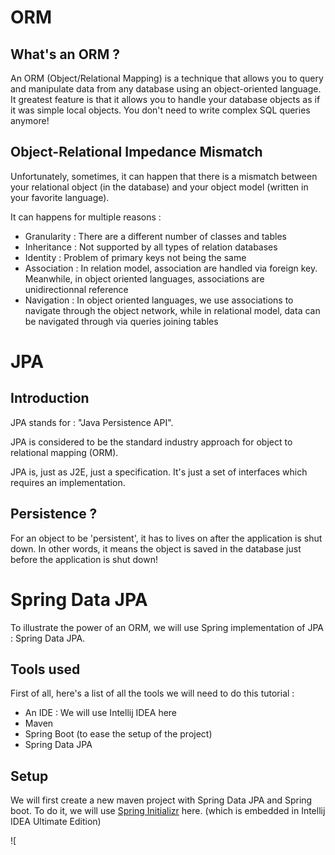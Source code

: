 # ORM
## What's an ORM ?
An ORM (Object/Relational Mapping) is a technique that allows you to query and manipulate data from any database using an object-oriented language.
It greatest feature is that it allows you to handle your database objects as if it was simple local objects. You don't need to write complex SQL queries anymore!

## Object-Relational Impedance Mismatch
Unfortunately, sometimes, it can happen that there is a mismatch between your relational object (in the database) and your object model (written in your favorite language).

It can happens for multiple reasons :
* Granularity : There are a different number of classes and tables
* Inheritance : Not supported by all types of relation databases
* Identity : Problem of primary keys not being the same
* Association : In relation model, association are handled via foreign key. Meanwhile, in object oriented languages, associations are unidirectionnal reference
* Navigation : In object oriented languages, we use associations to navigate through the object network, while in relational model, data can be navigated through via queries joining tables

# JPA

## Introduction

JPA stands for : "Java Persistence API".

JPA is considered to be the standard industry approach for object to relational mapping (ORM).

JPA is, just as J2E, just a specification. It's just a set of interfaces which requires an implementation.

## Persistence ?

For an object to be 'persistent', it has to lives on after the application is shut down. In other words, it means the object is saved in the database just before the application is shut down!

# Spring Data JPA

To illustrate the power of an ORM, we will use Spring implementation of JPA : Spring Data JPA.

## Tools used

First of all, here's a list of all the tools we will need to do this tutorial :
* An IDE : We will use Intellij IDEA here
* Maven
* Spring Boot (to ease the setup of the project)
* Spring Data JPA

## Setup

We will first create a new maven project with Spring Data JPA and Spring boot.
To do it, we will use [Spring Initializr](https://start.spring.io/) here. (which is embedded in Intellij IDEA Ultimate Edition)

![
